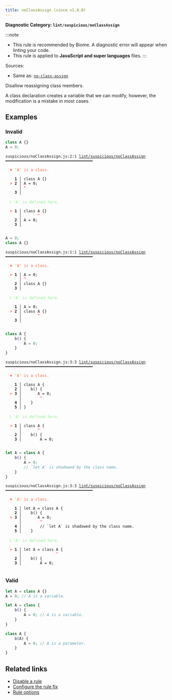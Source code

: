 ```yaml
---
title: noClassAssign (since v1.0.0)
---
```


**Diagnostic Category: `lint/suspicious/noClassAssign`**

:::note
- This rule is recommended by Biome. A diagnostic error will appear when linting your code.
- This rule is applied to **JavaScript and super languages** files.
:::

Sources: 
- Same as: <a href="https://eslint.org/docs/latest/rules/no-class-assign" target="_blank"><code>no-class-assign</code></a>

Disallow reassigning class members.

A class declaration creates a variable that we can modify, however, the modification is a mistake in most cases.

## Examples

### Invalid

```jsx
class A {}
A = 0;
```

<pre class="language-text"><code class="language-text">suspicious/noClassAssign.js:2:1 <a href="https://biomejs.dev/linter/rules/no-class-assign">lint/suspicious/noClassAssign</a> ━━━━━━━━━━━━━━━━━━━━━━━━━━━━━━━━━━━━━━

<strong><span style="color: Tomato;">  </span></strong><strong><span style="color: Tomato;">✖</span></strong> <span style="color: Tomato;">'A' is a class.</span>
  
    <strong>1 │ </strong>class A {}
<strong><span style="color: Tomato;">  </span></strong><strong><span style="color: Tomato;">&gt;</span></strong> <strong>2 │ </strong>A = 0;
   <strong>   │ </strong><strong><span style="color: Tomato;">^</span></strong>
    <strong>3 │ </strong>
  
<strong><span style="color: lightgreen;">  </span></strong><strong><span style="color: lightgreen;">ℹ</span></strong> <span style="color: lightgreen;">'A' is defined here.</span>
  
<strong><span style="color: Tomato;">  </span></strong><strong><span style="color: Tomato;">&gt;</span></strong> <strong>1 │ </strong>class A {}
   <strong>   │ </strong>      <strong><span style="color: Tomato;">^</span></strong>
    <strong>2 │ </strong>A = 0;
    <strong>3 │ </strong>
  
</code></pre>

```jsx
A = 0;
class A {}
```

<pre class="language-text"><code class="language-text">suspicious/noClassAssign.js:1:1 <a href="https://biomejs.dev/linter/rules/no-class-assign">lint/suspicious/noClassAssign</a> ━━━━━━━━━━━━━━━━━━━━━━━━━━━━━━━━━━━━━━

<strong><span style="color: Tomato;">  </span></strong><strong><span style="color: Tomato;">✖</span></strong> <span style="color: Tomato;">'A' is a class.</span>
  
<strong><span style="color: Tomato;">  </span></strong><strong><span style="color: Tomato;">&gt;</span></strong> <strong>1 │ </strong>A = 0;
   <strong>   │ </strong><strong><span style="color: Tomato;">^</span></strong>
    <strong>2 │ </strong>class A {}
    <strong>3 │ </strong>
  
<strong><span style="color: lightgreen;">  </span></strong><strong><span style="color: lightgreen;">ℹ</span></strong> <span style="color: lightgreen;">'A' is defined here.</span>
  
    <strong>1 │ </strong>A = 0;
<strong><span style="color: Tomato;">  </span></strong><strong><span style="color: Tomato;">&gt;</span></strong> <strong>2 │ </strong>class A {}
   <strong>   │ </strong>      <strong><span style="color: Tomato;">^</span></strong>
    <strong>3 │ </strong>
  
</code></pre>

```jsx
class A {
	b() {
		A = 0;
	}
}
```

<pre class="language-text"><code class="language-text">suspicious/noClassAssign.js:3:3 <a href="https://biomejs.dev/linter/rules/no-class-assign">lint/suspicious/noClassAssign</a> ━━━━━━━━━━━━━━━━━━━━━━━━━━━━━━━━━━━━━━

<strong><span style="color: Tomato;">  </span></strong><strong><span style="color: Tomato;">✖</span></strong> <span style="color: Tomato;">'A' is a class.</span>
  
    <strong>1 │ </strong>class A {
    <strong>2 │ </strong>	b() {
<strong><span style="color: Tomato;">  </span></strong><strong><span style="color: Tomato;">&gt;</span></strong> <strong>3 │ </strong>		A = 0;
   <strong>   │ </strong>		<strong><span style="color: Tomato;">^</span></strong>
    <strong>4 │ </strong>	}
    <strong>5 │ </strong>}
  
<strong><span style="color: lightgreen;">  </span></strong><strong><span style="color: lightgreen;">ℹ</span></strong> <span style="color: lightgreen;">'A' is defined here.</span>
  
<strong><span style="color: Tomato;">  </span></strong><strong><span style="color: Tomato;">&gt;</span></strong> <strong>1 │ </strong>class A {
   <strong>   │ </strong>      <strong><span style="color: Tomato;">^</span></strong>
    <strong>2 │ </strong>	b() {
    <strong>3 │ </strong>		A = 0;
  
</code></pre>

```jsx
let A = class A {
	b() {
		A = 0;
		// `let A` is shadowed by the class name.
	}
}
```

<pre class="language-text"><code class="language-text">suspicious/noClassAssign.js:3:3 <a href="https://biomejs.dev/linter/rules/no-class-assign">lint/suspicious/noClassAssign</a> ━━━━━━━━━━━━━━━━━━━━━━━━━━━━━━━━━━━━━━

<strong><span style="color: Tomato;">  </span></strong><strong><span style="color: Tomato;">✖</span></strong> <span style="color: Tomato;">'A' is a class.</span>
  
    <strong>1 │ </strong>let A = class A {
    <strong>2 │ </strong>	b() {
<strong><span style="color: Tomato;">  </span></strong><strong><span style="color: Tomato;">&gt;</span></strong> <strong>3 │ </strong>		A = 0;
   <strong>   │ </strong>		<strong><span style="color: Tomato;">^</span></strong>
    <strong>4 │ </strong>		// `let A` is shadowed by the class name.
    <strong>5 │ </strong>	}
  
<strong><span style="color: lightgreen;">  </span></strong><strong><span style="color: lightgreen;">ℹ</span></strong> <span style="color: lightgreen;">'A' is defined here.</span>
  
<strong><span style="color: Tomato;">  </span></strong><strong><span style="color: Tomato;">&gt;</span></strong> <strong>1 │ </strong>let A = class A {
   <strong>   │ </strong>              <strong><span style="color: Tomato;">^</span></strong>
    <strong>2 │ </strong>	b() {
    <strong>3 │ </strong>		A = 0;
  
</code></pre>

### Valid

```jsx
let A = class A {}
A = 0; // A is a variable.
```

```jsx
let A = class {
    b() {
        A = 0; // A is a variable.
    }
}
```

```jsx
class A {
	b(A) {
		A = 0; // A is a parameter.
	}
}
```

## Related links

- [Disable a rule](/linter/#disable-a-lint-rule)
- [Configure the rule fix](/linter#configure-the-rule-fix)
- [Rule options](/linter/#rule-options)
